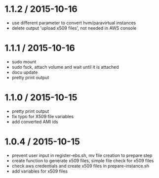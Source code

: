 
1.1.2 / 2015-10-16 
==================

 * use different parameter to convert hvm/paravirtual instances
 * delete output 'upload x509 files', not needed in AWS console

1.1.1 / 2015-10-16 
==================

 * sudo mount
 * sudo fsck, attach volume and wait until it is attached
 * docu update
 * pretty print output

1.1.0 / 2015-10-15 
==================

 * pretty print output
 * fix typo for X509 file variables
 * add converted AMI ids


1.0.4 / 2015-10-15 
==================

 * prevent user input in register-ebs.sh, mv file creation to prepare step
 * create function to generate x509 files, simple file check for x509 files
 * check aws credentials and create x509 files in prepare-instance.sh
 * add variables for x509 files
